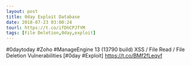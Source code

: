 ```yaml
---
layout: post
title: 0day Exploit Database
date: 2018-07-23 03:00:24
tourl: https://t.co/ifDhCPJfYM
tags: [File Deletion,0day,exploit]
---
```

#0daytoday #Zoho #ManageEngine 13 (13790 build) XSS / File Read / File Deletion Vulnerabilities [#0day #Exploit] https://t.co/BMf2fLeqvf